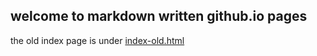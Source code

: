 ## welcome to markdown written github.io pages

the old index page is under [index-old.html](index-old.html)

